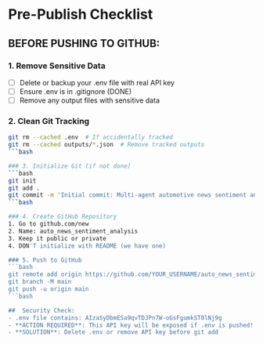 ﻿# Pre-Publish Checklist

##  BEFORE PUSHING TO GITHUB:

### 1. Remove Sensitive Data
- [ ] Delete or backup your .env file with real API key
- [ ] Ensure .env is in .gitignore (DONE)
- [ ] Remove any output files with sensitive data

### 2. Clean Git Tracking
```bash
git rm --cached .env  # If accidentally tracked
git rm --cached outputs/*.json  # Remove tracked outputs
```bash

### 3. Initialize Git (if not done)
```bash
git init
git add .
git commit -m 'Initial commit: Multi-agent automotive news sentiment analysis'
```bash

### 4. Create GitHub Repository
1. Go to github.com/new
2. Name: auto_news_sentiment_analysis
3. Keep it public or private
4. DON'T initialize with README (we have one)

### 5. Push to GitHub
```bash
git remote add origin https://github.com/YOUR_USERNAME/auto_news_sentiment_analysis.git
git branch -M main
git push -u origin main
```bash

##  Security Check:
- .env file contains: AIzaSyDbmESa9qvTDJPn7W-oGsFgumkST0lNj9g
- **ACTION REQUIRED**: This API key will be exposed if .env is pushed!
- **SOLUTION**: Delete .env or remove API key before git add

